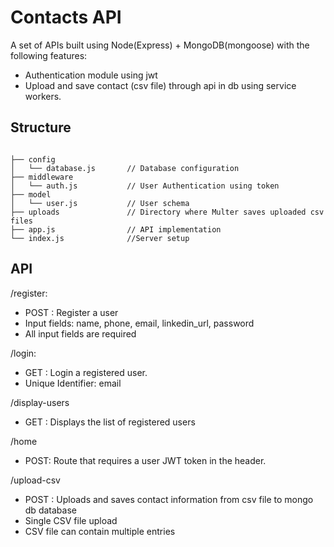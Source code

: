 # Contacts API

A set of APIs built using Node(Express) + MongoDB(mongoose) with
the following features:

- Authentication module using jwt
- Upload and save contact (csv file) through api in db using service workers.

## Structure
```

├── config
│   └── database.js       // Database configuration
├── middleware
│   └── auth.js           // User Authentication using token
├── model
│   └── user.js           // User schema
├── uploads               // Directory where Multer saves uploaded csv files 
├── app.js                // API implementation
└── index.js              //Server setup

```
## API

/register:
<ul>
<li> 
POST 
: Register a user</li>
<li>Input fields: name, phone, email, linkedin_url, password</li>
<li>All input fields are required</li>
</ul>

/login:
<ul>
<li>
GET  
: Login a registered user.</li>
<li>Unique Identifier: email</li>
</ul>

/display-users
<ul>
<li>
GET
: Displays the list of registered users</li>
</ul>

/home

- POST: Route that requires a user JWT token in the header.

/upload-csv
<ul>
<li>
POST
: Uploads and saves contact information from csv file to mongo db database</li>
<li>Single CSV file upload</li>
<li>CSV file can contain multiple entries</li>
</ul>


